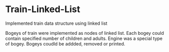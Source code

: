 # Train-Linked-List
Implemented train data structure using linked list 

Bogeys of train were implemented as nodes of linked list. Each bogey could contain specified number of children and adults. Engine was a special type of bogey. Bogeys coudld be addded, removed or printed.
